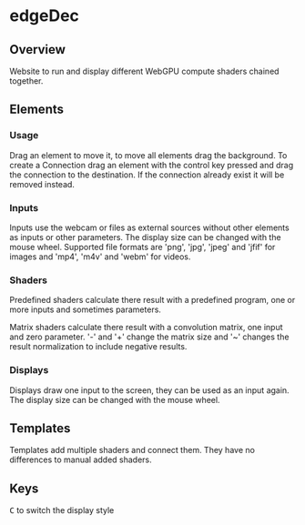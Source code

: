 # edgeDec

## Overview

Website to run and display different WebGPU compute shaders chained together.

## Elements

### Usage

Drag an element to move it, to move all elements drag the background. To create a Connection drag an element 
with the control key pressed and drag the connection to the destination. If the connection already exist it will be removed instead.

### Inputs

Inputs use the webcam or files as external sources without other elements as inputs or other parameters.
The display size can be changed with the mouse wheel.
Supported file formats are 'png', 'jpg', 'jpeg' and 'jfif' for images and 'mp4', 'm4v' and 'webm' for videos.

### Shaders

Predefined shaders calculate there result with a predefined program, one or more inputs and sometimes parameters.

Matrix shaders calculate there result with a convolution matrix, one input and zero parameter. '-' and '+' change the matrix size and '~' changes the result normalization to include negative results.

### Displays

Displays draw one input to the screen, they can be used as an input again. The display size can be changed with the mouse wheel.

## Templates

Templates add multiple shaders and connect them. They have no differences to manual added shaders.

## Keys

<kbd>C</kbd> to switch the display style
